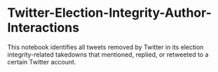 # Twitter-Election-Integrity-Author-Interactions
This notebook identifies all tweets removed by Twitter in its election integrity-related takedowns that mentioned, replied, or retweeted to a certain Twitter account.
